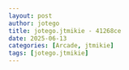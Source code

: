 ```yaml
---
layout: post
author: jotego
title: jotego.jtmikie - 41268ce
date: 2025-06-13
categories: [Arcade, jtmikie]
tags: [jotego.jtmikie]
---
```


